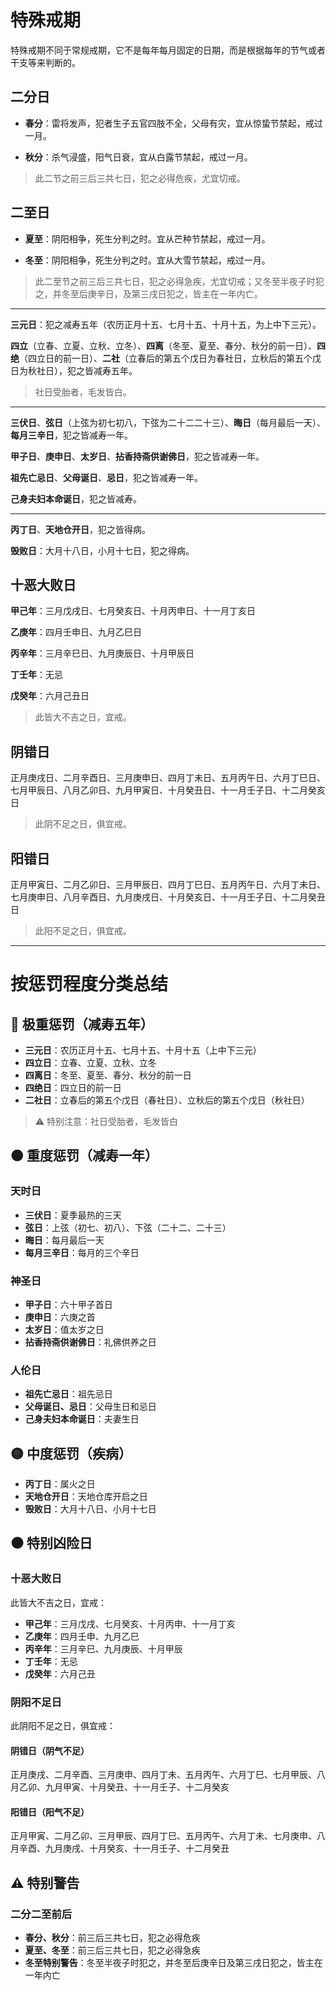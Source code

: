 # 特殊戒期

特殊戒期不同于常规戒期，它不是每年每月固定的日期，而是根据每年的节气或者干支等来判断的。

## 二分日

- **春分**：雷将发声，犯者生子五官四肢不全，父母有灾，宜从惊蛰节禁起，戒过一月。

- **秋分**：杀气浸盛，阳气日衰，宜从白露节禁起，戒过一月。

> 此二节之前三后三共七日，犯之必得危疾，尤宜切戒。

## 二至日

- **夏至**：阴阳相争，死生分判之时。宜从芒种节禁起，戒过一月。

- **冬至**：阴阳相争，死生分判之时。宜从大雪节禁起，戒过一月。

> 此二至节之前三后三共七日，犯之必得急疾，尤宜切戒；又冬至半夜子时犯之，并冬至后庚辛日，及第三戌日犯之，皆主在一年内亡。

---

**三元日**：犯之减寿五年（农历正月十五、七月十五、十月十五，为上中下三元）。

**四立**（立春、立夏、立秋、立冬）、**四离**（冬至、夏至、春分、秋分的前一日）、**四绝**（四立日的前一日）、**二社**（立春后的第五个戊日为春社日，立秋后的第五个戊日为秋社日），犯之皆减寿五年。

> 社日受胎者，毛发皆白。

---

**三伏日**、**弦日**（上弦为初七初八，下弦为二十二二十三）、**晦日**（每月最后一天）、**每月三辛日**，犯之皆减寿一年。

**甲子日**、**庚申日**、**太岁日**、**拈香持斋供谢佛日**，犯之皆减寿一年。

**祖先亡忌日**、**父母诞日**、**忌日**，犯之皆减寿一年。

**己身夫妇本命诞日**，犯之皆减寿。

---

**丙丁日**、**天地仓开日**，犯之皆得病。

**毁败日**：大月十八日，小月十七日，犯之得病。

## 十恶大败日

**甲己年**：三月戊戌日、七月癸亥日、十月丙申日、十一月丁亥日

**乙庚年**：四月壬申日、九月乙巳日

**丙辛年**：三月辛巳日、九月庚辰日、十月甲辰日

**丁壬年**：无忌

**戊癸年**：六月己丑日

> 此皆大不吉之日，宜戒。

## 阴错日

正月庚戌日、二月辛酉日、三月庚申日、四月丁未日、五月丙午日、六月丁巳日、七月甲辰日、八月乙卯日、九月甲寅日、十月癸丑日、十一月壬子日、十二月癸亥日

> 此阴不足之日，俱宜戒。

## 阳错日

正月甲寅日、二月乙卯日、三月甲辰日、四月丁巳日、五月丙午日、六月丁未日、七月庚申日、八月辛酉日、九月庚戌日、十月癸亥日、十一月壬子日、十二月癸丑日

> 此阳不足之日，俱宜戒。

---

# 按惩罚程度分类总结

## 🔴 极重惩罚（减寿五年）

- **三元日**：农历正月十五、七月十五、十月十五（上中下三元）
- **四立日**：立春、立夏、立秋、立冬
- **四离日**：冬至、夏至、春分、秋分的前一日
- **四绝日**：四立日的前一日
- **二社日**：立春后的第五个戊日（春社日）、立秋后的第五个戊日（秋社日）

> ⚠️ 特别注意：社日受胎者，毛发皆白

## 🟠 重度惩罚（减寿一年）

### 天时日
- **三伏日**：夏季最热的三天
- **弦日**：上弦（初七、初八）、下弦（二十二、二十三）
- **晦日**：每月最后一天
- **每月三辛日**：每月的三个辛日

### 神圣日
- **甲子日**：六十甲子首日
- **庚申日**：六庚之首
- **太岁日**：值太岁之日
- **拈香持斋供谢佛日**：礼佛供养之日

### 人伦日
- **祖先亡忌日**：祖先忌日
- **父母诞日、忌日**：父母生日和忌日
- **己身夫妇本命诞日**：夫妻生日

## 🟡 中度惩罚（疾病）

- **丙丁日**：属火之日
- **天地仓开日**：天地仓库开启之日
- **毁败日**：大月十八日、小月十七日

## ⚫ 特别凶险日

### 十恶大败日
此皆大不吉之日，宜戒：

- **甲己年**：三月戊戌、七月癸亥、十月丙申、十一月丁亥
- **乙庚年**：四月壬申、九月乙巳
- **丙辛年**：三月辛巳、九月庚辰、十月甲辰
- **丁壬年**：无忌
- **戊癸年**：六月己丑

### 阴阳不足日
此阴阳不足之日，俱宜戒：

#### 阴错日（阴气不足）
正月庚戌、二月辛酉、三月庚申、四月丁未、五月丙午、六月丁巳、七月甲辰、八月乙卯、九月甲寅、十月癸丑、十一月壬子、十二月癸亥

#### 阳错日（阳气不足）
正月甲寅、二月乙卯、三月甲辰、四月丁巳、五月丙午、六月丁未、七月庚申、八月辛酉、九月庚戌、十月癸亥、十一月壬子、十二月癸丑

## ⚠️ 特别警告

### 二分二至前后
- **春分、秋分**：前三后三共七日，犯之必得危疾
- **夏至、冬至**：前三后三共七日，犯之必得急疾
- **冬至特别警告**：冬至半夜子时犯之，并冬至后庚辛日及第三戌日犯之，皆主在一年内亡